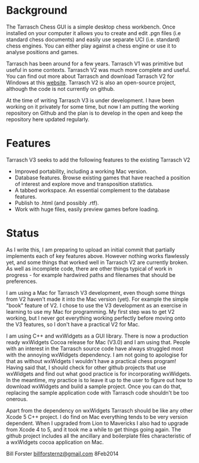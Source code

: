 Background
==========

The Tarrasch Chess GUI is a simple desktop chess workbench. Once installed on your computer
it allows you to create and edit .pgn files (i.e standard chess documents) and easily use
separate UCI (i.e. standard) chess engines. You can either play against a chess engine or use
it to analyse positions and games.

Tarrasch has been around for a few years. Tarrasch V1 was primitive but useful in some
contexts. Tarrasch V2 was much more complete and useful. You can find out more about Tarrasch
and download Tarrasch V2 for Windows at this [website](http://triplehappy.com). Tarrasch
V2 is also an open-source project, although the code is not currently on github.

At the time of writing Tarrasch V3 is under development. I have been working on it
privately for some time, but now I am putting the working repository on Github and the
plan is to develop in the open and keep the repository here updated regularly.

Features
========

Tarrasch V3 seeks to add the following features to the existing Tarrasch V2

* Improved portability, including a working Mac version.
* Database features. Browse existing games that have reached a position of interest and explore move and transposition statistics.
* A tabbed workspace. An essential complement to the database features.
* Publish to .html (and possibly .rtf).
* Work with huge files, easily preview games before loading.

Status
======

As I write this, I am preparing to upload an initial commit that partially implements each of
key features above. However nothing works flawlessly yet, and some things that worked well in
Tarrasch V2 are currently broken. As well as incomplete code, there are other things typical
of work in progress - for example hardwired paths and filenames that should be preferences.

I am using a Mac for Tarrasch V3 development, even though some
things from V2 haven't made it into the Mac version (yet). For example the simple "book" feature
of V2. I chose to use the V3 development as an exercise in learning to use my Mac for programming.
My first step was to get V2 working, but I never got everything working perfectly before moving
onto the V3 features, so I don't have a practical V2 for Mac.

I am using C++ and wxWidgets as a GUI library. There is now a production ready wxWidgets Cocoa
release for Mac (V3.0) and I am using that. People with an interest in the Tarrasch source code
have always struggled most with the annoying wxWidgets dependency. I am not going to apologise
for that as without wxWidgets I wouldn't have a practical chess program! Having said that, I
should check for other github projects that use wxWidgets and find out what good practice is for
incorporating wxWidgets. In the meantime, my practice is to leave it up to the user to figure
out how to download wxWidgets and build a sample project. Once you can do that, replacing the
sample application code with Tarrasch code shouldn't be too onerous.

Apart from the dependency on wxWidgets Tarrasch should be like any other Xcode 5 C++ project.
I do find on Mac everything tends to be very version dependent. When I upgraded from Lion to
Mavericks I also had to upgrade from Xcode 4 to 5, and it took me a while to get things going
again. The github project includes all the ancillary and boilerplate files characteristic of
a wxWidgets cocoa application on Mac.

Bill Forster <billforsternz@gmail.com> 8Feb2014
